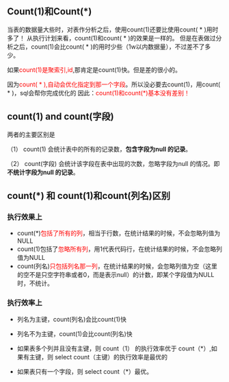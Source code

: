 ## Count(1)和Count(*)

当表的数据量大些时，对表作分析之后，使用count(1)还要比使用count( * )用时多了！ 
从执行计划来看，count(1)和count( * )的效果是一样的。 但是在表做过分析之后，count(1)会比count( * )的用时少些（1w以内数据量），不过差不了多少。 

如果<font color=red>count(1)是聚索引,id</font>,那肯定是count(1)快。但是差的很小的。 

因为<font color=red>count( * ),自动会优化指定到那一个字段</font>。所以没必要去count(1)，用count( * )，sql会帮你完成优化的 因此：<font color=red>count(1)和count(*)基本没有差别！</font>

## count(1) and count(字段)

两者的主要区别是

（1） count(1) 会统计表中的所有的记录数，**包含字段为null 的记录**。

（2） count(字段) 会统计该字段在表中出现的次数，忽略字段为null 的情况。即**不统计字段为null 的记录**。 

## count(*) 和 count(1)和count(列名)区别  

### 执行效果上

* count(*)<font color=red>包括了所有的列</font>，相当于行数，在统计结果的时候，不会忽略列值为NULL  
* count(1)包括了<font color=red>忽略所有列</font>，用1代表代码行，在统计结果的时候，不会忽略列值为NULL  
* count(列名)<font color=red>只包括列名那一列</font>，在统计结果的时候，会忽略列值为空（这里的空不是只空字符串或者0，而是表示null）的计数，即某个字段值为NULL时，不统计。

### 执行效率上

* 列名为主键，count(列名)会比count(1)快  
* 列名不为主键，count(1)会比count(列名)快 
* 如果表多个列并且没有主键，则 count（1） 的执行效率优于 count（*）,如果有主键，则 select count（主键）的执行效率是最优的  

* 如果表只有一个字段，则 select count（*）最优。